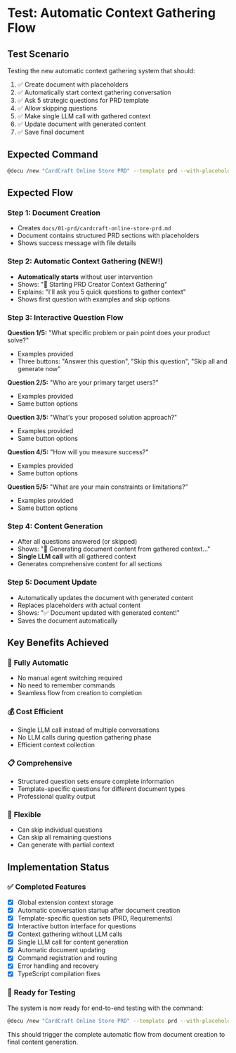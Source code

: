 # Test: Automatic Context Gathering Flow

## Test Scenario
Testing the new automatic context gathering system that should:

1. ✅ Create document with placeholders
2. ✅ Automatically start context gathering conversation
3. ✅ Ask 5 strategic questions for PRD template
4. ✅ Allow skipping questions
5. ✅ Make single LLM call with gathered context
6. ✅ Update document with generated content
7. ✅ Save final document

## Expected Command
```bash
@docu /new "CardCraft Online Store PRD" --template prd --with-placeholders --path docs/01-prd/
```

## Expected Flow

### Step 1: Document Creation
- Creates `docs/01-prd/cardcraft-online-store-prd.md`
- Document contains structured PRD sections with placeholders
- Shows success message with file details

### Step 2: Automatic Context Gathering (NEW!)
- **Automatically starts** without user intervention
- Shows: "🚀 Starting PRD Creator Context Gathering"
- Explains: "I'll ask you 5 quick questions to gather context"
- Shows first question with examples and skip options

### Step 3: Interactive Question Flow
**Question 1/5:** "What specific problem or pain point does your product solve?"
- Examples provided
- Three buttons: "Answer this question", "Skip this question", "Skip all and generate now"

**Question 2/5:** "Who are your primary target users?"
- Examples provided
- Same button options

**Question 3/5:** "What's your proposed solution approach?"
- Examples provided
- Same button options

**Question 4/5:** "How will you measure success?"
- Examples provided
- Same button options

**Question 5/5:** "What are your main constraints or limitations?"
- Examples provided
- Same button options

### Step 4: Content Generation
- After all questions answered (or skipped)
- Shows: "🔄 Generating document content from gathered context..."
- **Single LLM call** with all gathered context
- Generates comprehensive content for all sections

### Step 5: Document Update
- Automatically updates the document with generated content
- Replaces placeholders with actual content
- Shows: "✅ Document updated with generated content!"
- Saves the document automatically

## Key Benefits Achieved

### 🎯 **Fully Automatic**
- No manual agent switching required
- No need to remember commands
- Seamless flow from creation to completion

### 💰 **Cost Efficient**
- Single LLM call instead of multiple conversations
- No LLM calls during question gathering phase
- Efficient context collection

### 📋 **Comprehensive**
- Structured question sets ensure complete information
- Template-specific questions for different document types
- Professional quality output

### 🔄 **Flexible**
- Can skip individual questions
- Can skip all remaining questions
- Can generate with partial context

## Implementation Status

### ✅ Completed Features
- [x] Global extension context storage
- [x] Automatic conversation startup after document creation
- [x] Template-specific question sets (PRD, Requirements)
- [x] Interactive button interface for questions
- [x] Context gathering without LLM calls
- [x] Single LLM call for content generation
- [x] Automatic document updating
- [x] Command registration and routing
- [x] Error handling and recovery
- [x] TypeScript compilation fixes

### 🎯 **Ready for Testing**
The system is now ready for end-to-end testing with the command:
```bash
@docu /new "CardCraft Online Store PRD" --template prd --with-placeholders --path docs/01-prd/
```

This should trigger the complete automatic flow from document creation to final content generation.